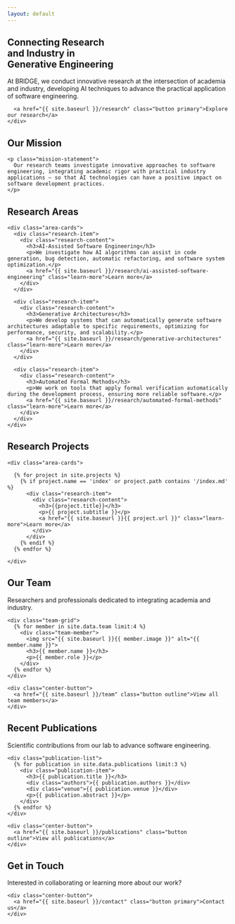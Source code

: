 ```yaml
---
layout: default
---
```


<section class="hero">
  <div class="container">
    <div class="hero-content">
      <h1>Connecting Research<br>and Industry in<br>Generative Engineering</h1>
      <p>At BRIDGE, we conduct innovative research at the intersection of academia and industry, developing AI techniques to advance the practical application of software engineering. </p>
      
      <a href="{{ site.baseurl }}/research" class="button primary">Explore our research</a>
    </div>
  </div>
</section>

<section class="mission">
  <div class="container">
    <h2 class="section-title">Our Mission</h2>
    
    <p class="mission-statement">
      Our research teams investigate innovative approaches to software engineering, integrating academic rigor with practical industry applications — so that AI technologies can have a positive impact on software development practices.
    </p>
  </div>
</section>

<section class="research-areas">
  <div class="container">
    <h2 class="section-title">Research Areas</h2>
    
    <div class="area-cards">
      <div class="research-item">
        <div class="research-content">
          <h3>AI-Assisted Software Engineering</h3>
          <p>We investigate how AI algorithms can assist in code generation, bug detection, automatic refactoring, and software system optimization.</p>
          <a href="{{ site.baseurl }}/research/ai-assisted-software-engineering" class="learn-more">Learn more</a>
        </div>
      </div>
      
      <div class="research-item">
        <div class="research-content">
          <h3>Generative Architectures</h3>
          <p>We develop systems that can automatically generate software architectures adaptable to specific requirements, optimizing for performance, security, and scalability.</p>
          <a href="{{ site.baseurl }}/research/generative-architectures" class="learn-more">Learn more</a>
        </div>
      </div>
      
      <div class="research-item">
        <div class="research-content">
          <h3>Automated Formal Methods</h3>
          <p>We work on tools that apply formal verification automatically during the development process, ensuring more reliable software.</p>
          <a href="{{ site.baseurl }}/research/automated-formal-methods" class="learn-more">Learn more</a>
        </div>
      </div>
    </div>
  </div>
</section>

<section class="research-areas">
  <div class="container">
    <h2 class="section-title">Research Projects</h2>
    
    <div class="area-cards">

      {% for project in site.projects %}
        {% if project.name == 'index' or project.path contains '/index.md' %}
          <div class="research-item">
            <div class="research-content">
              <h3>{{project.title}}</h3>
              <p>{{ project.subtitle }}</p>
              <a href="{{ site.baseurl }}{{ project.url }}" class="learn-more">Learn more</a>
            </div>
          </div>
        {% endif %}
      {% endfor %}

    </div>
  </div>
</section>

<section class="team-preview">
  <div class="container">
    <h2 class="section-title">Our Team</h2>
    <p class="section-subtitle">Researchers and professionals dedicated to integrating academia and industry.</p>
    
    <div class="team-grid">
      {% for member in site.data.team limit:4 %}
        <div class="team-member">
          <img src="{{ site.baseurl }}{{ member.image }}" alt="{{ member.name }}">
          <h3>{{ member.name }}</h3>
          <p>{{ member.role }}</p>
        </div>
      {% endfor %}
    </div>
    
    <div class="center-button">
      <a href="{{ site.baseurl }}/team" class="button outline">View all team members</a>
    </div>
  </div>
</section>

<section class="publications-preview">
  <div class="container">
    <h2 class="section-title">Recent Publications</h2>
    <p class="section-subtitle">Scientific contributions from our lab to advance software engineering.</p>
    
    <div class="publication-list">
      {% for publication in site.data.publications limit:3 %}
        <div class="publication-item">
          <h3>{{ publication.title }}</h3>
          <div class="authors">{{ publication.authors }}</div>
          <div class="venue">{{ publication.venue }}</div>
          <p>{{ publication.abstract }}</p>
        </div>
      {% endfor %}
    </div>
    
    <div class="center-button">
      <a href="{{ site.baseurl }}/publications" class="button outline">View all publications</a>
    </div>
  </div>
</section>

<section class="contact-preview">
  <div class="container">
    <h2 class="section-title">Get in Touch</h2>
    <p class="section-subtitle">Interested in collaborating or learning more about our work?</p>
    
    <div class="center-button">
      <a href="{{ site.baseurl }}/contact" class="button primary">Contact us</a>
    </div>
  </div>
</section>